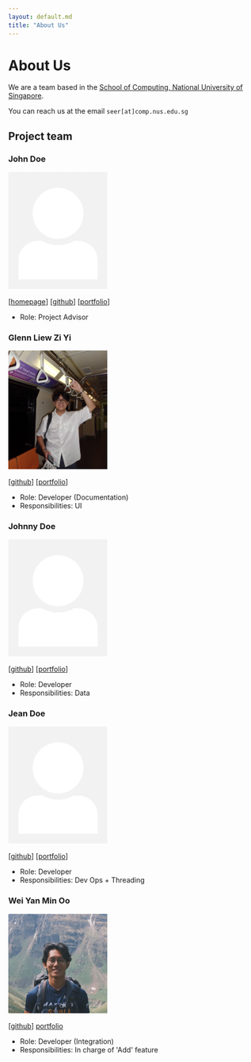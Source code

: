 ```yaml
---
layout: default.md
title: "About Us"
---
```


# About Us

We are a team based in the [School of Computing, National University of Singapore](http://www.comp.nus.edu.sg).

You can reach us at the email `seer[at]comp.nus.edu.sg`

## Project team

### John Doe

<img src="images/johndoe.png" width="200px">

[[homepage](http://www.comp.nus.edu.sg/~damithch)]
[[github](https://github.com/johndoe)]
[[portfolio](team/johndoe.md)]

* Role: Project Advisor

### Glenn Liew Zi Yi

<img src="images/glennliew.png" width="200px">

[[github](http://github.com/glennliew)]
[[portfolio](team/glennliew.md)]

* Role: Developer (Documentation)
* Responsibilities: UI

### Johnny Doe

<img src="images/johndoe.png" width="200px">

[[github](http://github.com/johndoe)] [[portfolio](team/johndoe.md)]

* Role: Developer
* Responsibilities: Data

### Jean Doe

<img src="images/johndoe.png" width="200px">

[[github](http://github.com/johndoe)]
[[portfolio](team/johndoe.md)]

* Role: Developer
* Responsibilities: Dev Ops + Threading

### Wei Yan Min Oo

<img src="images/weiyanminoo.png" width="200px">

[[github](http://github.com/weiyanminoo)]
[portfolio](team/weiyanminoo.md)

* Role: Developer (Integration)
* Responsibilities: In charge of 'Add' feature

